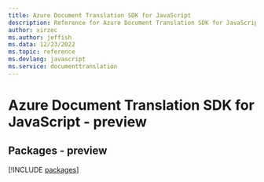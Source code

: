 ```yaml
---
title: Azure Document Translation SDK for JavaScript
description: Reference for Azure Document Translation SDK for JavaScript
author: xirzec
ms.author: jeffish
ms.data: 12/23/2022
ms.topic: reference
ms.devlang: javascript
ms.service: documenttranslation
---
```

# Azure Document Translation SDK for JavaScript - preview
## Packages - preview
[!INCLUDE [packages](document-translation-index.md)]